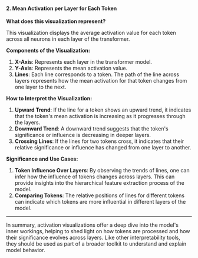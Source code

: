 #### **2. Mean Activation per Layer for Each Token**

**What does this visualization represent?**

This visualization displays the average activation value for each token across all neurons in each layer of the transformer.

**Components of the Visualization:**

1. **X-Axis**: Represents each layer in the transformer model.
2. **Y-Axis**: Represents the mean activation value.
3. **Lines**: Each line corresponds to a token. The path of the line across layers represents how the mean activation for that token changes from one layer to the next.

**How to Interpret the Visualization:**

1. **Upward Trend**: If the line for a token shows an upward trend, it indicates that the token's mean activation is increasing as it progresses through the layers.
2. **Downward Trend**: A downward trend suggests that the token's significance or influence is decreasing in deeper layers.
3. **Crossing Lines**: If the lines for two tokens cross, it indicates that their relative significance or influence has changed from one layer to another.

**Significance and Use Cases:**

1. **Token Influence Over Layers**: By observing the trends of lines, one can infer how the influence of tokens changes across layers. This can provide insights into the hierarchical feature extraction process of the model.
2. **Comparing Tokens**: The relative positions of lines for different tokens can indicate which tokens are more influential in different layers of the model.

---

In summary, activation visualizations offer a deep dive into the model's inner workings, helping to shed light on how tokens are processed and how their significance evolves across layers. Like other interpretability tools, they should be used as part of a broader toolkit to understand and explain model behavior.
